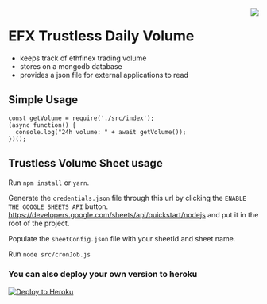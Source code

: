 <img src="https://avatars3.githubusercontent.com/u/33315316?s=200&v=4" align="right" />

# EFX Trustless Daily Volume

  - keeps track of ethfinex trading volume
  - stores on a mongodb database
  - provides a json file for external applications to read

## Simple Usage

```
const getVolume = require('./src/index');
(async function() {
  console.log("24h volume: " + await getVolume());
})();
```

## Trustless Volume Sheet usage

Run `npm install` or `yarn`.

Generate the `credentials.json` file through this url by clicking the `ENABLE THE GOOGLE SHEETS API` button.
https://developers.google.com/sheets/api/quickstart/nodejs and put it in the root of the project.

Populate the `sheetConfig.json` file with your sheetId and sheet name.

Run `node src/cronJob.js`

### You can also deploy your own version to heroku

[![Deploy to Heroku](https://www.herokucdn.com/deploy/button.png)](https://heroku.com/deploy)

